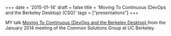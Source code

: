+++
date = '2015-01-14'
draft = false
title = 'Moving To Continuous (DevOps and the Berkeley Desktop) (CSG)'
tags = ["presentations"]
+++

MY talk [Moving To Continuous (DevOps and the Berkeley Desktop)](https://billallison.org/staticfiles/moving-to-continuous-bill-allison-csg-1501.pdf),from the January 2014 meeting of the Common Solutions Group at UC Berkeley.